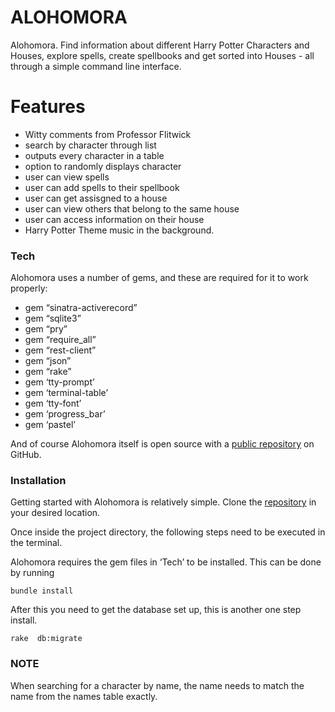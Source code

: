 <h1><a id="ALOHOMORA_0"></a>ALOHOMORA</h1>
<p>Alohomora. Find information about different Harry Potter Characters and Houses, explore spells, create spellbooks and get sorted into Houses - all through a simple command line interface.</p>
<h1><a id="Features_4"></a>Features</h1>
<ul>
<li>Witty comments from Professor Flitwick</li>
<li>search by character through list</li>
<li>outputs every character in a table</li>
<li>option to randomly displays character</li>
<li>user can view spells</li>
<li>user can add spells to their spellbook</li>
<li>user can get assisgned to a house</li>
<li>user can view others that belong to the same house</li>
<li>user can access information on their house</li>
<li>Harry Potter Theme music in the background.</li>
</ul>
<h3><a id="Tech_16"></a>Tech</h3>
<p>Alohomora uses a number of gems, and these are required for it to work properly:</p>
<ul>
<li>gem “sinatra-activerecord”</li>
<li>gem “sqlite3”</li>
<li>gem “pry”</li>
<li>gem “require_all”</li>
<li>gem “rest-client”</li>
<li>gem “json”</li>
<li>gem “rake”</li>
<li>gem ‘tty-prompt’</li>
<li>gem ‘terminal-table’</li>
<li>gem ‘tty-font’</li>
<li>gem ‘progress_bar’</li>
<li>gem ‘pastel’</li>
</ul>
<p>And of course Alohomora itself is open source with a <a href="https://github.com/sirloinus/module-one-final-project-guidelines-london-web-091718r">public repository</a> on GitHub.</p>
<h3><a id="Installation_35"></a>Installation</h3>
<p>Getting started with Alohomora is relatively simple. Clone the <a href="https://github.com/sirloinus/module-one-final-project-guidelines-london-web-091718r">repository</a> in your desired location.</p>
<p>Once inside the project directory, the following steps need to be executed in the terminal.</p>
<p>Alohomora requires the gem files in ‘Tech’ to be installed. This can be done by running</p>
<pre><code class="language-sh">bundle install
</code></pre>
<p>After this you need to get the database set up, this is another one step install.</p>
<pre><code class="language-sh">rake  db:migrate
</code></pre>
<h3><a id="NOTE_50"></a>NOTE</h3>
<p>When searching for a character by name, the name needs to match the name from the names table exactly.</p>
